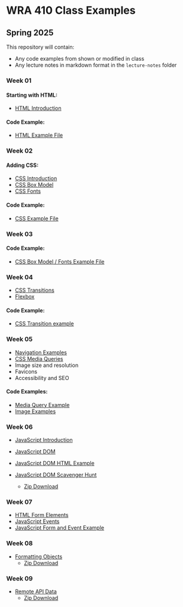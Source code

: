 # WRA 410 Class Examples

## Spring 2025

This repository will contain:

- Any code examples from shown or modified in class 
- Any lecture notes in markdown format in the `lecture-notes` folder


### Week 01


#### Starting with HTML:

- [HTML Introduction](lecture-notes/html-introduction.md)


#### Code Example: 

- [HTML Example File](examples/html-example)



### Week 02

#### Adding CSS:

- [CSS Introduction](lecture-notes/css-introduction.md)
- [CSS Box Model](lecture-notes/css-box-model.md)
- [CSS Fonts](lecture-notes/css-fonts.md)


#### Code Example: 

- [CSS Example File](examples/css-example)




### Week 03


#### Code Example: 

- [CSS Box Model / Fonts Example File](examples/css-box-and-fonts)



### Week 04

- [CSS Transitions](lecture-notes/css-transitions.md)
- [Flexbox](lecture-notes/css-flexbox.md)


#### Code Example: 

- [CSS Transition example](examples/css-transitions)



### Week 05

- [Navigation Examples](examples/navigation-examples)
- [CSS Media Queries](lecture-notes/css-media-queries.md)
- Image size and resolution
- Favicons
- Accessibility and SEO

#### Code Examples: 

- [Media Query Example](examples/media-query.html)
- [Image Examples](examples/image-examples)



### Week 06

- [JavaScript Introduction](lecture-notes/javascript-introduction.md)
- [JavaScript DOM](lecture-notes/javascript-dom.md)
- [JavaScript DOM HTML Example](examples/javascript-dom.html)

- [JavaScript DOM Scavenger Hunt](examples/dom-scavenger-hunt)
  - [Zip Download](examples/dom-scavenger-hunt.zip)


### Week 07

- [HTML Form Elements](examples/form-elements.html)
- [JavaScript Events](lecture-notes/javascript-events.md)
- [JavaScript Form and Event Example](examples/javascript-forms.html)





### Week 08

- [Formatting Objects](examples/format-object/)
  - [Zip Download](examples/format-object.zip)

### Week 09

- [Remote API Data](examples/javascript-api/)
  - [Zip Download](examples/javascript-api.zip)
